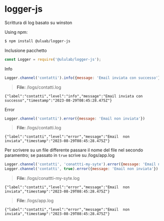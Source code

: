 # logger-js
Scrittura di log basato su winston

Using npm:
```bash
$ npm install @uluab/logger-js
```

Inclusione pacchetto
```js
const Logger = require('@ululab/logger-js');
```

Info
```js
Logger.channel('contatti').info({message: 'Email inviata con successo'})
```
> **File:** /logs/contatti.log
```log
{"label":"contatti","level":"info","message":"Email inviata con successo","timestamp":"2023-08-29T08:45:28.475Z"}
```

Error
```js
Logger.channel('contatti').error({message: 'Email non inviata'})
```
> **File:** /logs/contatti.log
```log
{"label":"contatti","level":"error","message":"Email  non inviata","timestamp":"2023-08-29T08:45:28.475Z"}
```

Per scrivere su un file differente passare il nome del file nel secondo paramentro; se passato in `true` scrive su /logs/app.log
```js
Logger.channel('contatti', 'conattti-my-syte').error({message: 'Email non inviata'})
Logger.channel('contatti', true).error({message: 'Email non inviata'})
```
> **File:** /logs/conattti-my-syte.log
```log
{"label":"contatti","level":"error","message":"Email  non inviata","timestamp":"2023-08-29T08:45:28.475Z"}
```
> **File:** /logs/app.log
```log
{"label":"contatti","level":"error","message":"Email  non inviata","timestamp":"2023-08-29T08:45:28.475Z"}
```
